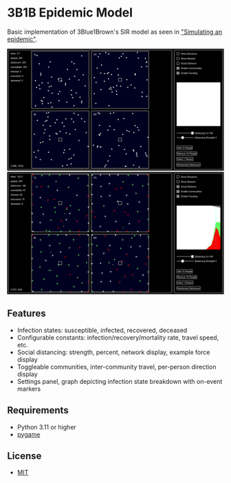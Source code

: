# 3B1B Epidemic Model
Basic implementation of 3Blue1Brown's SIR model as seen in ["Simulating an epidemic"](https://www.youtube.com/watch?v=gxAaO2rsdIs).

<img src="preview1.png" width="750">
<img src="preview2.png" width="750">

## Features
- Infection states: susceptible, infected, recovered, deceased
- Configurable constants: infection/recovery/mortality rate, travel speed, etc.
- Social distancing: strength, percent, network display, example force display
- Toggleable communities, inter-community travel, per-person direction display
- Settings panel, graph depicting infection state breakdown with on-event markers
## Requirements
- Python 3.11 or higher
- [pygame](https://pypi.org/project/pygame/)
## License
- [MIT](LICENSE)